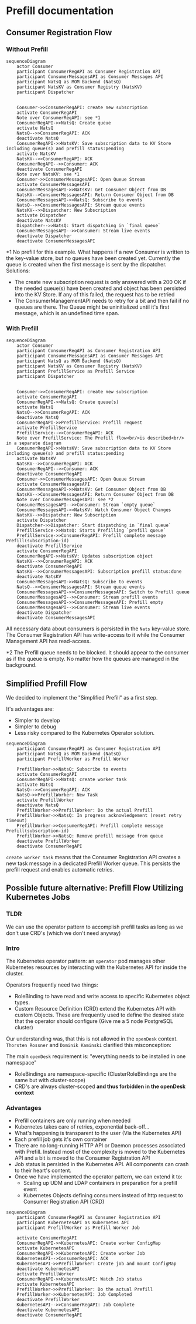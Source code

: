 # Prefill documentation

## Consumer Registration Flow

### Without Prefill
```mermaid
sequenceDiagram
    actor Consumer
    participant ConsumerRegAPI as Consumer Registration API
    participant ConsumerMessagesAPI as Consumer Messages API
    participant NatsQ as MOM Backend (NatsQ)
    participant NatsKV as Consumer Registry (NatsKV)
    participant Dispatcher


    Consumer->>ConsumerRegAPI: create new subscription
    activate ConsumerRegAPI
    Note over ConsumerRegAPI: see *1
    ConsumerRegAPI->>NatsQ: Create queue
    activate NatsQ
    NatsQ-->>ConsumerRegAPI: ACK
    deactivate NatsQ
    ConsumerRegAPI->>NatsKV: Save subscription data to KV Store including queue(s) and prefill status:pending
    activate NatsKV
    NatsKV-->>ConsumerRegAPI: ACK
    ConsumerRegAPI-->>Consumer: ACK
    deactivate ConsumerRegAPI
    Note over NatsKV: see *1
    Consumer->>ConsumerMessagesAPI: Open Queue Stream
    activate ConsumerMessagesAPI
    ConsumerMessagesAPI->>NatsKV: Get Consumer Object from DB
    NatsKV-->ConsumerMessagesAPI: Return Consumer Object from DB
    ConsumerMessagesAPI->>NatsQ: Subscribe to events
    NatsQ-->>ConsumerMessagesAPI: Stream queue events
    NatsKV-->>Dispatcher: New Subscription
    activate Dispatcher
    deactivate NatsKV
    Dispatcher-->>NatsQ: Start dispatching in `final queue`
    ConsumerMessagesAPI-->>Consumer: Stream live events
    deactivate Dispatcher
    deactivate ConsumerMessagesAPI
```

*1 No prefill for this example. What happens if a new Consumer is written to the key-value store, but no queues have been created yet. Currently the queue is created when the first message is sent by the dispatcher.
Solutions:
- The create new subscription request is only answered with a 200 OK if the needed queue(s) have been created and object has been persisted into the KV Store.
If any of this failed, the request has to be retried
- The ConsumerManagementAPI needs to retry for a bit and then fail if no queues are there. The Queue might be uninitialized until it's first message, which is an undefined time span.

### With Prefill
```mermaid
sequenceDiagram
    actor Consumer
    participant ConsumerRegAPI as Consumer Registration API
    participant ConsumerMessagesAPI as Consumer Messages API
    participant NatsQ as MOM Backend (NatsQ)
    participant NatsKV as Consumer Registry (NatsKV)
    participant PrefillService as Prefill Service
    participant Dispatcher


    Consumer->>ConsumerRegAPI: create new subscription
    activate ConsumerRegAPI
    ConsumerRegAPI->>NatsQ: Create queue(s)
    activate NatsQ
    NatsQ-->>ConsumerRegAPI: ACK
    deactivate NatsQ
    ConsumerRegAPI->>PrefillService: Prefill request
    activate PrefillService
    PrefillService-->>ConsumerRegAPI: ACK
    Note over PrefillService: The Prefill flow<br/>is described<br/> in a separate diagram
    ConsumerRegAPI->>NatsKV: Save subscription data to KV Store including queue(s) and prefill status:pending
    activate NatsKV
    NatsKV-->>ConsumerRegAPI: ACK
    ConsumerRegAPI-->>Consumer: ACK
    deactivate ConsumerRegAPI
    Consumer->>ConsumerMessagesAPI: Open Queue Stream
    activate ConsumerMessagesAPI
    ConsumerMessagesAPI->>NatsKV: Get Consumer Object from DB
    NatsKV-->ConsumerMessagesAPI: Return Consumer Object from DB
    Note over ConsumerMessagesAPI: see *2
    ConsumerMessagesAPI-->>Consumer: Stream `empty queue`
    ConsumerMessagesAPI->>NatsKV: Watch Consumer Object Changes
    NatsKV-->>Dispatcher: New Subscription
    activate Dispatcher
    Dispatcher->>Dispatcher: Start dispatching in `final queue`
    PrefillService->>NatsQ: Starts Prefilling `prefill queue`
    PrefillService->>ConsumerRegAPI: Prefill complete message Prefill(subscription-id)
    deactivate PrefillService
    activate ConsumerRegAPI
    ConsumerRegAPI->>NatsKV: Updates subscription object
    NatsKV-->>ConsumerRegAPI: ACK
    deactivate ConsumerRegAPI
    NatsKV-->>ConsumerMessagesAPI: Subscription prefill status:done
    deactivate NatsKV
    ConsumerMessagesAPI->>NatsQ: Subscribe to events
    NatsQ-->>ConsumerMessagesAPI: Stream queue events
    ConsumerMessagesAPI->>ConsumerMessagesAPI: Switch to Prefill queue
    ConsumerMessagesAPI-->>Consumer: Stream prefill events
    ConsumerMessagesAPI->>ConsumerMessagesAPI: Prefill empty
    ConsumerMessagesAPI-->>Consumer: Stream live events
    deactivate Dispatcher
    deactivate ConsumerMessagesAPI
```

All necessary data about consumers is persisted in the `Nats` key-value store. The Consumer Registration API has write-access to it while the Consumer Management API has read-access.

*2 The Prefill queue needs to be blocked. It should appear to the consumer as if the queue is empty. No matter how the queues are managed in the background.

## Simplified Prefill Flow

We decided to implement the "Simplified Prefill" as a first step.

It's advantages are:
- Simpler to develop
- Simpler to debug
- Less risky compared to the Kubernetes Operator solution.

```mermaid
sequenceDiagram
    participant ConsumerRegAPI as Consumer Registration API
    participant NatsQ as MOM Backend (NatsQ)
    participant PrefillWorker as Prefill Worker

    PrefillWorker->>NatsQ: Subscribe to events
    activate ConsumerRegAPI
    ConsumerRegAPI->>NatsQ: create worker task
    activate NatsQ
    NatsQ-->>ConsumerRegAPI: ACK
    NatsQ->>PrefillWorker: New Task
    activate PrefillWorker
    deactivate NatsQ
    PrefillWorker->>PrefillWorker: Do the actual Prefill
    PrefillWorker->>NatsQ: In progress acknowledgement (reset retry timeout)
    PrefillWorker->>ConsumerRegAPI: Prefill complete message Prefill(subscription-id)
    PrefillWorker->>NatsQ: Remove prefill message from queue
    deactivate PrefillWorker
    deactivate ConsumerRegAPI
```

`create worker task` means that the Consumer Registration API creates a new task message in a dedicated Prefill Worker queue.
This persists the prefill request and enables automatic retries.

## Possible future alternative: Prefill Flow Utilizing Kubernetes Jobs

### TLDR

We can use the operator pattern to accomplish prefill tasks as long as we don't use CRD's (which we don't need anyway)

### Intro

The Kubernetes operator pattern:
an `operator` pod manages other Kubernetes resources by interacting with the Kubernetes API for inside the cluster.

Operators frequently need two things:
- RoleBinding to have read and write access to specific Kubernetes object types.
- Custom Resource Definition (CRD) extend the Kubernetes API with custom Objects.
These are frequently used to define the desired state that the operator should configure (Give me a 5 node PostgreSQL cluster)

Our understanding was, that this is not allowed in the `openDesk` context.
`Thorsten Rossner` and `Dominik Kaminski` clarified this misconception:

The main `openDesk` requirement is: "everything needs to be installed in one namespace"
- RoleBindings are namespace-specific (ClusterRoleBindings are the same but with cluster-scope)
- CRD's are always cluster-scoped **and thus forbidden in the openDesk context**

### Advantages

- Prefill containers are only running when needed
- Kubernetes takes care of retries, exponential back-off...
- What's happening is transparent to the user (Via the Kubernetes API)
- Each prefill job gets it's own container
- There are no long-running HTTP API or Daemon processes associated with Prefill.
Instead most of the complexity is moved to the Kubernetes API
and a bit is moved to the Consumer Registration API
- Job status is persisted in the Kubernetes API. All components can crash to their heart's content.
- Once we have implemented the operator pattern, we can extend it to:
    - Scaling up UDM and LDAP containers in preparation for a prefill event
    - Kubernetes Objects defining consumers instead of http request to Consumer Registration API (CRD)

```mermaid
sequenceDiagram
    participant ConsumerRegAPI as Consumer Registration API
    participant KubernetesAPI as Kubernetes API
    participant PrefillWorker as Prefill Worker Job

    activate ConsumerRegAPI
    ConsumerRegAPI->>KubernetesAPI: Create worker ConfigMap
    activate KubernetesAPI
    ConsumerRegAPI->>KubernetesAPI: Create worker Job
    KubernetesAPI-->ConsumerRegAPI: ACK
    KubernetesAPI->>PrefillWorker: Create job and mount ConfigMap
    deactivate KubernetesAPI
    activate PrefillWorker
    ConsumerRegAPI->>KubernetesAPI: Watch Job status
    activate KubernetesAPI
    PrefillWorker->>PrefillWorker: Do the actual Prefill
    PrefillWorker->>KubernetesAPI: Job Completed
    deactivate PrefillWorker
    KubernetesAPI-->>ConsumerRegAPI: Job Complete
    deactivate KubernetesAPI
    deactivate ConsumerRegAPI
```
